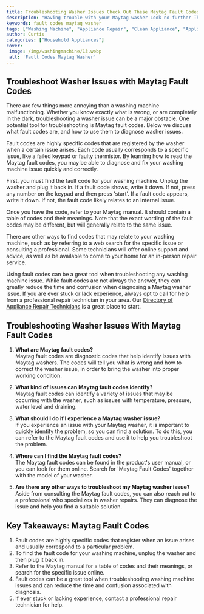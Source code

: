 ```yaml
---
title: Troubleshooting Washer Issues Check Out These Maytag Fault Codes
description: "Having trouble with your Maytag washer Look no further This blog post gives you access to the Maytag Fault Codes so you can get accurate reliable troubleshooting and repair advice"
keywords: fault codes maytag washer
tags: ["Washing Machine", "Appliance Repair", "Clean Appliance", "Appliance Brand"]
author: Curtis
categories: ["Household Appliances"]
cover: 
 image: /img/washingmachine/13.webp
 alt: 'Fault Codes Maytag Washer'
---
```

## Troubleshoot Washer Issues with Maytag Fault Codes
There are few things more annoying than a washing machine malfunctioning. Whether you know exactly what is wrong, or are completely in the dark, troubleshooting a washer issue can be a major obstacle. One potential tool for troubleshooting is Maytag fault codes. Below we discuss what fault codes are, and how to use them to diagnose washer issues.

Fault codes are highly specific codes that are registered by the washer when a certain issue arises. Each code usually corresponds to a specific issue, like a failed keypad or faulty thermistor. By learning how to read the Maytag fault codes, you may be able to diagnose and fix your washing machine issue quickly and correctly.

First, you must find the fault code for your washing machine. Unplug the washer and plug it back in. If a fault code shows, write it down. If not, press any number on the keypad and then press 'start'. If a fault code appears, write it down. If not, the fault code likely relates to an internal issue.

Once you have the code, refer to your Maytag manual. It should contain a table of codes and their meanings. Note that the exact wording of the fault codes may be different, but will generally relate to the same issue.

There are other ways to find codes that may relate to your washing machine, such as by referring to a web search for the specific issue or consulting a professional. Some technicians will offer online support and advice, as well as be available to come to your home for an in-person repair service. 

Using fault codes can be a great tool when troubleshooting any washing machine issue. While fault codes are not always the answer, they can greatly reduce the time and confusion when diagnosing a Maytag washer issue. If you are ever stuck or lack experience, always opt to call for help from a professional repair technician in your area. Our [Directory of Appliance Repair Technicians](./pages/appliance-repair-technicians) is a great place to start.

## Troubleshooting Washer Issues With Maytag Fault Codes

1. **What are Maytag fault codes?**<br>
Maytag fault codes are diagnostic codes that help identify issues with Maytag washers. The codes will tell you what is wrong and how to correct the washer issue, in order to bring the washer into proper working condition. 

2. **What kind of issues can Maytag fault codes identify?**<br>
Maytag fault codes can identify a variety of issues that may be occurring with the washer, such as issues with temperature, pressure, water level and draining. 

3. **What should I do if I experience a Maytag washer issue?**<br>
If you experience an issue with your Maytag washer, it is important to quickly identify the problem, so you can find a solution. To do this, you can refer to the Maytag fault codes and use it to help you troubleshoot the problem. 

4. **Where can I find the Maytag fault codes?**<br>
The Maytag fault codes can be found in the product's user manual, or you can look for them online. Search for 'Maytag Fault Codes' together with the model of your washer. 

5. **Are there any other ways to troubleshoot my Maytag washer issue?**<br>
Aside from consulting the Maytag fault codes, you can also reach out to a professional who specializes in washer repairs. They can diagnose the issue and help you find a suitable solution.

## Key Takeaways: Maytag Fault Codes 
1. Fault codes are highly specific codes that register when an issue arises and usually correspond to a particular problem. 
2. To find the fault code for your washing machine, unplug the washer and then plug it back in. 
3. Refer to the Maytag manual for a table of codes and their meanings, or search for the specific issue online.
4. Fault codes can be a great tool when troubleshooting washing machine issues and can reduce the time and confusion associated with diagnosis. 
5. If ever stuck or lacking experience, contact a professional repair technician for help.

